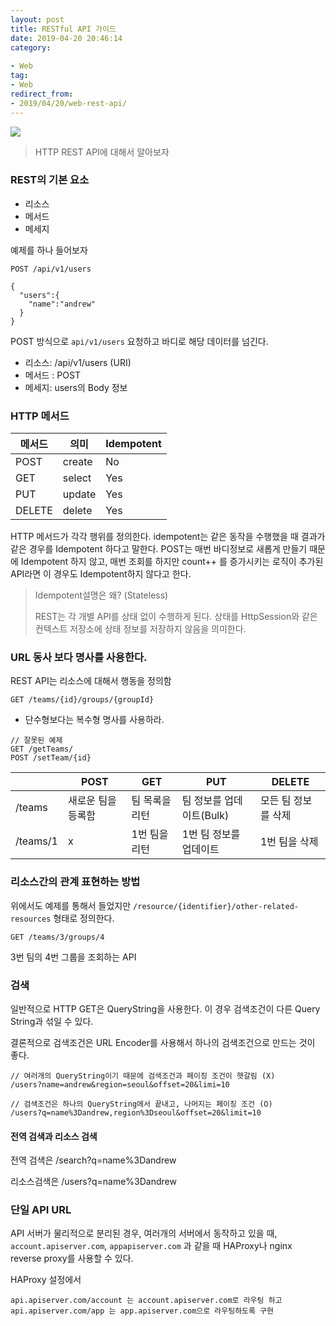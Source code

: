 ```yaml
---
layout: post
title: RESTful API 가이드
date: 2019-04-20 20:46:14
category:
 
- Web
tag: 
- Web
redirect_from: 
- 2019/04/20/web-rest-api/
---
```

![](https://cdn.crunchify.com/wp-content/uploads/2012/10/Crunchify.com-RESTful-Introduction.png)
> HTTP REST API에 대해서 알아보자


### REST의 기본 요소 

- 리소스
- 메서드
- 메세지 

예제를 하나 들어보자

```
POST /api/v1/users

{
  "users":{
    "name":"andrew"
  }
}
```

POST 방식으로 `api/v1/users`  요청하고 바디로 해당 데이터를 넘긴다. 

- 리소스: /api/v1/users  (URI)
- 메서드 : POST 
- 메세지: users의 Body 정보





### HTTP 메서드

| 메서드 | 의미   | Idempotent |
| ------ | ------ | ---------- |
| POST   | create | No         |
| GET    | select | Yes        |
| PUT    | update | Yes        |
| DELETE | delete | Yes        |

HTTP 메서드가 각각 행위를 정의한다. idempotent는 같은 동작을 수행했을 때 결과가 같은 경우를 Idempotent 하다고 말한다. POST는 매번 바디정보로 새롭게 만들기 때문에 Idempotent 하지 않고, 매번 조회를 하지만 count++ 를 증가시키는 로직이 추가된 API라면 이 경우도 Idempotent하지 않다고 한다. 



> Idempotent설명은 왜? (Stateless)
>
> REST는 각 개별 API를 상태 없이 수행하게 된다. 상태를 HttpSession와 같은 컨텍스트 저장소에 상태 정보를 저장하지 않음을 의미한다. 



### URL 동사 보다 명사를 사용한다. 

REST API는 리소스에 대해서 행동을 정의함

```
GET /teams/{id}/groups/{groupId}
```

- 단수형보다는 복수형 명사를 사용하라. 



```
// 잘못된 예제
GET /getTeams/
POST /setTeam/{id}
```



|          | POST               | GET            | PUT                      | DELETE              |
| -------- | ------------------ | -------------- | ------------------------ | ------------------- |
| /teams   | 새로운 팀을 등록함 | 팀 목록을 리턴 | 팀 정보를 업데이트(Bulk) | 모든 팀 정보를 삭제 |
| /teams/1 | x                  | 1번 팀을 리턴  | 1번 팀 정보를 업데이트   | 1번 팀을 삭제       |



### 리소스간의 관계 표현하는 방법

위에서도 예제를 통해서 들었지만 `/resource/{identifier}/other-related-resources` 형태로 정의한다. 

```
GET /teams/3/groups/4
```

3번 팀의 4번 그룹을 조회하는 API





### 검색 

일반적으로 HTTP GET은 QueryString을 사용한다. 이 경우 검색조건이 다른 Query String과 섞일 수 있다. 

결론적으로 검색조건은 URL Encoder를 사용해서 하나의 검색조건으로 만드는 것이 좋다. 

```
// 여러개의 QueryString이기 때문에 검색조건과 페이징 조건이 헷갈림 (X)
/users?name=andrew&region=seoul&offset=20&limi=10

// 검색조건은 하나의 QueryString에서 끝내고, 나머지는 페이징 조건 (O)
/users?q=name%3Dandrew,region%3Dseoul&offset=20&limit=10
```



#### 전역 검색과 리소스 검색

전역 검색은  /search?q=name%3Dandrew

리소스검색은 /users?q=name%3Dandrew



### 단일 API URL 

API 서버가 물리적으로 분리된 경우, 여러개의 서버에서 동작하고 있을 때, `account.apiserver.com`, `appapiserver.com`  과 같을 때 HAProxy나 nginx reverse proxy를 사용할 수 있다.

HAProxy 설정에서 

```
api.apiserver.com/account 는 account.apiserver.com로 라우팅 하고
api.apiserver.com/app 는 app.apiserver.com으로 라우팅하도록 구현
```

